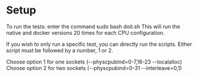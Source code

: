 # Setup

To run the tests: enter the command sudo bash doit.sh This will run the native and docker versions 20 times for each CPU configuration.

If you wish to only run a specific test, you can directly run the scripts. Either script must be followed by a number, 1 or 2.

Choose option 1 for one sockets (--physcpubind=0-7,16-23 --localalloc) Choose option 2 for two sockets (--physcpubind=0-31 --interleave=0,1)
